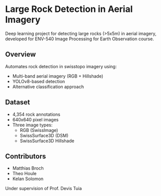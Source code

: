 # Large Rock Detection in Aerial Imagery

Deep learning project for detecting large rocks (>5x5m) in aerial imagery, developed for ENV-540 Image Processing for Earth Observation course.

## Overview

Automates rock detection in swisstopo imagery using:
- Multi-band aerial imagery (RGB + Hillshade)
- YOLOv8-based detection
- Alternative classification approach

## Dataset

- 4,354 rock annotations
- 640x640 pixel images
- Three image types:
  - RGB (SwissImage)
  - SwissSurface3D (DSM)
  - SwissSurface3D Hillshade

## Contributors

- Matthias Broch
- Theo Houle
- Kelan Solomon

Under supervision of Prof. Devis Tuia
